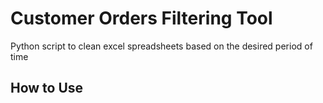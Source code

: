 # Customer Orders Filtering Tool
Python script to clean excel spreadsheets based on the desired period of time

## How to Use

